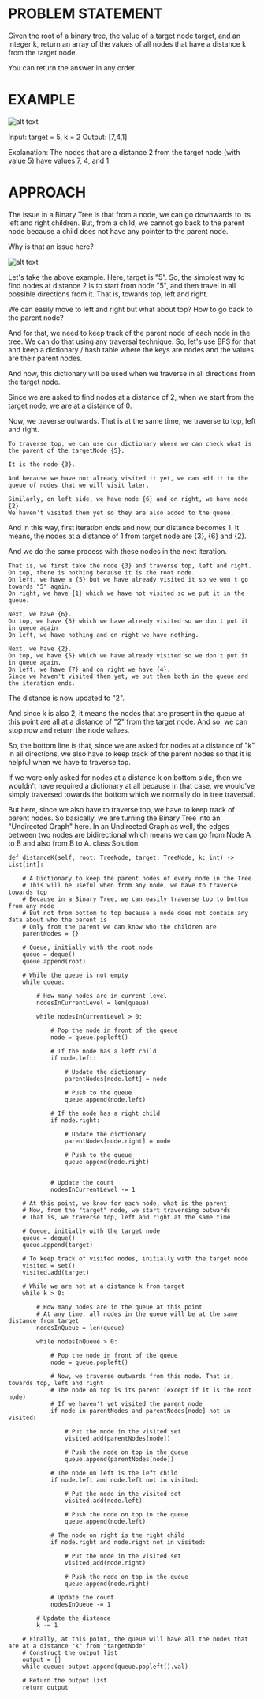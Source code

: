 # PROBLEM STATEMENT

Given the root of a binary tree, the value of a target node target, and an integer k, return an array of the values of all nodes that have a distance k from the target node.

You can return the answer in any order.

# EXAMPLE

![alt text](image.png)

Input: target = 5, k = 2
Output: [7,4,1]

Explanation: The nodes that are a distance 2 from the target node (with value 5) have values 7, 4, and 1.

# APPROACH

The issue in a Binary Tree is that from a node, we can go downwards to its left and right children. But, from a child, we cannot go back to the parent node because a child does not have any pointer to the parent node. 

Why is that an issue here?

![alt text](image.png)

Let's take the above example. Here, target is "5". So, the simplest way to find nodes at distance 2 is to start from node "5", and then travel in all possible directions from it. That is, towards top, left and right.

We can easily move to left and right but what about top? How to go back to the parent node?

And for that, we need to keep track of the parent node of each node in the tree. We can do that using any traversal technique. So, let's use BFS for that and keep a dictionary / hash table where the keys are nodes and the values are their parent nodes.

And now, this dictionary will be used when we traverse in all directions from the target node.

Since we are asked to find nodes at a distance of 2, when we start from the target node, we are at a distance of 0.

Now, we traverse outwards. That is at the same time, we traverse to top, left and right.

	To traverse top, we can use our dictionary where we can check what is the parent of the targetNode {5}.
	
	It is the node {3}.
	
	And because we have not already visited it yet, we can add it to the queue of nodes that we will visit later.

	Similarly, on left side, we have node {6} and on right, we have node {2} 
	We haven't visited them yet so they are also added to the queue.

And in this way, first iteration ends and now, our distance becomes 1. It means, the nodes at a distance of 1 from target node are {3}, {6} and {2}.

And we do the same process with these nodes in the next iteration. 

	That is, we first take the node {3} and traverse top, left and right. 
	On top, there is nothing because it is the root node.
	On left, we have a {5} but we have already visited it so we won't go towards "5" again. 
	On right, we have {1} which we have not visited so we put it in the queue.

	Next, we have {6}. 
	On top, we have {5} which we have already visited so we don't put it in queue again
	On left, we have nothing and on right we have nothing.

	Next, we have {2}. 
	On top, we have {5} which we have already visited so we don't put it in queue again. 
	On left, we have {7} and on right we have {4}. 
	Since we haven't visited them yet, we put them both in the queue and the iteration ends.

The distance is now updated to "2".

And since k is also 2, it means the nodes that are present in the queue at this point are all at a distance of "2" from the target node. And so, we can stop now and return the node values.

So, the bottom line is that, since we are asked for nodes at a distance of "k" in all directions, we also have to keep track of the parent nodes so that it is helpful when we have to traverse top.

If we were only asked for nodes at a distance k on bottom side, then we wouldn't have required a dictionary at all because in that case, we would've simply traversed towards the bottom which we normally do in tree traversal.

But here, since we also have to traverse top, we have to keep track of parent nodes. So basically, we are turning the Binary Tree into an "Undirected Graph" here. In an Undirected Graph as well, the edges between two nodes are bidirectional which means we can go from Node A to B and also from B to A.
class Solution:
    
    def distanceK(self, root: TreeNode, target: TreeNode, k: int) -> List[int]:
        
        # A Dictionary to keep the parent nodes of every node in the Tree
        # This will be useful when from any node, we have to traverse towards top
        # Because in a Binary Tree, we can easily traverse top to bottom from any node
        # But not from bottom to top because a node does not contain any data about who the parent is
        # Only from the parent we can know who the children are
        parentNodes = {}
        
        # Queue, initially with the root node
        queue = deque()
        queue.append(root)
        
        # While the queue is not empty
        while queue:
            
            # How many nodes are in current level
            nodesInCurrentLevel = len(queue)
            
            while nodesInCurrentLevel > 0:
                
                # Pop the node in front of the queue
                node = queue.popleft()
                
                # If the node has a left child
                if node.left:
                    
                    # Update the dictionary
                    parentNodes[node.left] = node
                    
                    # Push to the queue
                    queue.append(node.left)
                    
                # If the node has a right child
                if node.right:
                    
                    # Update the dictionary
                    parentNodes[node.right] = node
                    
                    # Push to the queue
                    queue.append(node.right)
                    
                
                # Update the count
                nodesInCurrentLevel -= 1
                
        # At this point, we know for each node, what is the parent
        # Now, from the "target" node, we start traversing outwards
        # That is, we traverse top, left and right at the same time
        
        # Queue, initially with the target node
        queue = deque()
        queue.append(target)
        
        # To keep track of visited nodes, initially with the target node
        visited = set()
        visited.add(target)
        
        # While we are not at a distance k from target
        while k > 0:
            
            # How many nodes are in the queue at this point
            # At any time, all nodes in the queue will be at the same distance from target
            nodesInQueue = len(queue)
            
            while nodesInQueue > 0:
                
                # Pop the node in front of the queue
                node = queue.popleft()
                
                # Now, we traverse outwards from this node. That is, towards top, left and right
                # The node on top is its parent (except if it is the root node)
                # If we haven't yet visited the parent node
                if node in parentNodes and parentNodes[node] not in visited:
                    
                    # Put the node in the visited set
                    visited.add(parentNodes[node])
                    
                    # Push the node on top in the queue
                    queue.append(parentNodes[node])
                    
                # The node on left is the left child
                if node.left and node.left not in visited:
                    
                    # Put the node in the visited set
                    visited.add(node.left)
                    
                    # Push the node on top in the queue
                    queue.append(node.left)
                    
                # The node on right is the right child
                if node.right and node.right not in visited:
                    
                    # Put the node in the visited set
                    visited.add(node.right)
                    
                    # Push the node on top in the queue
                    queue.append(node.right)
                
                # Update the count
                nodesInQueue -= 1
            
            # Update the distance
            k -= 1
            
        # Finally, at this point, the queue will have all the nodes that are at a distance "k" from "targetNode"
        # Construct the output list
        output = []
        while queue: output.append(queue.popleft().val)
            
        # Return the output list
        return output
```